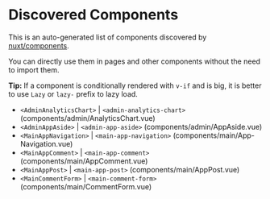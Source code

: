 # Discovered Components

This is an auto-generated list of components discovered by [nuxt/components](https://github.com/nuxt/components).

You can directly use them in pages and other components without the need to import them.

**Tip:** If a component is conditionally rendered with `v-if` and is big, it is better to use `Lazy` or `lazy-` prefix to lazy load.

- `<AdminAnalyticsChart>` | `<admin-analytics-chart>` (components/admin/AnalyticsChart.vue)
- `<AdminAppAside>` | `<admin-app-aside>` (components/admin/AppAside.vue)
- `<MainAppNavigation>` | `<main-app-navigation>` (components/main/App-Navigation.vue)
- `<MainAppComment>` | `<main-app-comment>` (components/main/AppComment.vue)
- `<MainAppPost>` | `<main-app-post>` (components/main/AppPost.vue)
- `<MainCommentForm>` | `<main-comment-form>` (components/main/CommentForm.vue)
